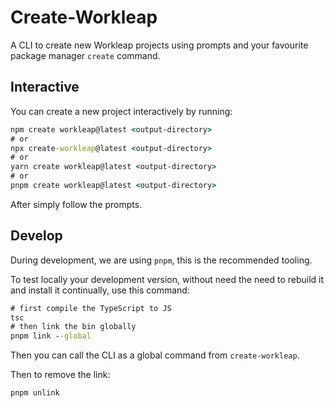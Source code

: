 # Create-Workleap

A CLI to create new Workleap projects using prompts and your favourite package manager `create` command.

## Interactive

You can create a new project interactively by running:

```cmd
npm create workleap@latest <output-directory>
# or
npx create-workleap@latest <output-directory>
# or
yarn create workleap@latest <output-directory>
# or
pnpm create workleap@latest <output-directory>
```

After simply follow the prompts.

## Develop

During development, we are using `pnpm`, this is the recommended tooling.

To test locally your development version, without need the need to rebuild it and install it continually, use this command:

```cmd
# first compile the TypeScript to JS
tsc
# then link the bin globally
pnpm link --global
```

Then you can call the CLI as a global command from `create-workleap`.

Then to remove the link:

```
pnpm unlink
```
